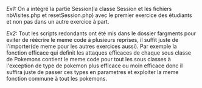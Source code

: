 *Ex1:*
On a intégré la partie Session(la classe Session et les fichiers nbVisites.php et resetSession.php) avec le premier exercice des étudiants et non pas dans un autre exercice à part.

*Ex2:*
Tout les scripts redondants ont été mis dans le dossier fargments pour eviter de réécrire le meme code à plusieurs reprises, il suffit juste de l'importer(de meme pour les autres exercices aussi). Par exemple la fonction efficace qui 
definit les attaques efficaces de chaque sous classe de Pokemons contient le meme code pour tout les sous classes à l'exception de type de pokemon plus efficace ou moin efficace donc il suffira juste de passer ces types en parametres 
et exploiter la meme fonction commune à tout les pokemons.
